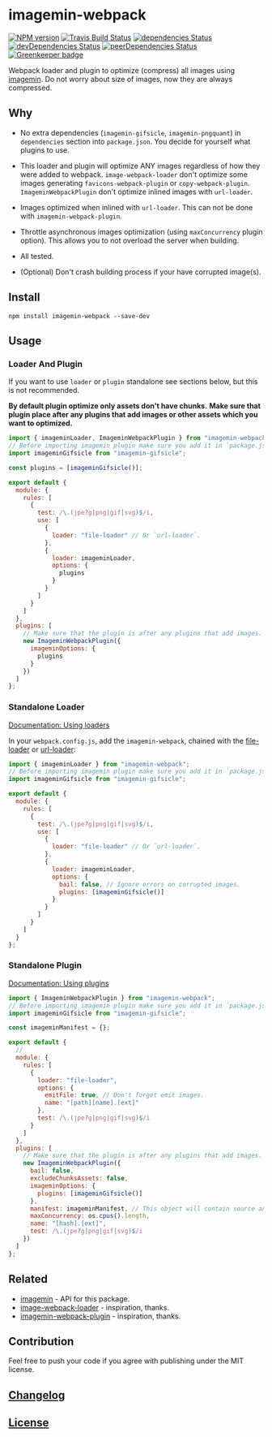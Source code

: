 # imagemin-webpack

[![NPM version](https://img.shields.io/npm/v/imagemin-webpack.svg)](https://www.npmjs.org/package/imagemin-webpack)
[![Travis Build Status](https://img.shields.io/travis/itgalaxy/imagemin-webpack/master.svg?label=build)](https://travis-ci.org/itgalaxy/imagemin-webpack)
[![dependencies Status](https://david-dm.org/itgalaxy/imagemin-webpack/status.svg)](https://david-dm.org/itgalaxy/imagemin-webpack)
[![devDependencies Status](https://david-dm.org/itgalaxy/imagemin-webpack/dev-status.svg)](https://david-dm.org/itgalaxy/imagemin-webpack?type=dev)
[![peerDependencies Status](https://david-dm.org/itgalaxy/imagemin-webpack/peer-status.svg)](https://david-dm.org/itgalaxy/imagemin-webpack?type=peer)
[![Greenkeeper badge](https://badges.greenkeeper.io/itgalaxy/imagemin-webpack.svg)](https://greenkeeper.io)

Webpack loader and plugin to optimize (compress) all images using [imagemin](https://github.com/imagemin/imagemin).
Do not worry about size of images, now they are always compressed.

## Why

* No extra dependencies (`imagemin-gifsicle`, `imagemin-pngquant`) in `dependencies` section into `package.json`.
  You decide for yourself what plugins to use.

* This loader and plugin will optimize ANY images regardless of how they were added to webpack.
  `image-webpack-loader` don't optimize some images generating `favicons-webpack-plugin` or `copy-webpack-plugin`.
  `ImageminWebpackPlugin` don't optimize inlined images with `url-loader`.

* Images optimized when inlined with `url-loader`. This can not be done with `imagemin-webpack-plugin`.

* Throttle asynchronous images optimization (using `maxConcurrency` plugin option).
  This allows you to not overload the server when building.

* All tested.

* (Optional) Don't crash building process if your have corrupted image(s).

## Install

```shell
npm install imagemin-webpack --save-dev
```

## Usage

### Loader And Plugin

If you want to use `loader` or `plugin` standalone see sections below, but this is not recommended.

**By default plugin optimize only assets don't have chunks.**
**Make sure that plugin place after any plugins that add images or other assets which you want to optimized.**

```js
import { imageminLoader, ImageminWebpackPlugin } from "imagemin-webpack";
// Before importing imagemin plugin make sure you add it in `package.json` (`dependencies`) and install.
import imageminGifsicle from "imagemin-gifsicle";

const plugins = [imageminGifsicle()];

export default {
  module: {
    rules: [
      {
        test: /\.(jpe?g|png|gif|svg)$/i,
        use: [
          {
            loader: "file-loader" // Or `url-loader`.
          },
          {
            loader: imageminLoader,
            options: {
              plugins
            }
          }
        ]
      }
    ]
  },
  plugins: [
    // Make sure that the plugin is after any plugins that add images.
    new ImageminWebpackPlugin({
      imageminOptions: {
        plugins
      }
    })
  ]
};
```

### Standalone Loader

[Documentation: Using loaders](https://webpack.js.org/concepts/loaders/)

In your `webpack.config.js`, add the `imagemin-webpack`,
chained with the [file-loader](https://github.com/webpack/file-loader)
or [url-loader](https://github.com/webpack-contrib/url-loader):

```js
import { imageminLoader } from "imagemin-webpack";
// Before importing imagemin plugin make sure you add it in `package.json` (`dependencies`) and install.
import imageminGifsicle from "imagemin-gifsicle";

export default {
  module: {
    rules: [
      {
        test: /\.(jpe?g|png|gif|svg)$/i,
        use: [
          {
            loader: "file-loader" // Or `url-loader`.
          },
          {
            loader: imageminLoader,
            options: {
              bail: false, // Ignore errors on corrupted images.
              plugins: [imageminGifsicle()]
            }
          }
        ]
      }
    ]
  }
};
```

### Standalone Plugin

[Documentation: Using plugins](https://webpack.js.org/concepts/plugins/)

```js
import { ImageminWebpackPlugin } from "imagemin-webpack";
// Before importing imagemin plugin make sure you add it in `package.json` (`dependencies`) and install.
import imageminGifsicle from "imagemin-gifsicle";

const imageminManifest = {};

export default {
  //
  module: {
    rules: [
      {
        loader: "file-loader",
        options: {
          emitFile: true, // Don't forget emit images.
          name: "[path][name].[ext]"
        },
        test: /\.(jpe?g|png|gif|svg)$/i
      }
    ]
  },
  plugins: [
    // Make sure that the plugin is after any plugins that add images.
    new ImageminWebpackPlugin({
      bail: false,
      excludeChunksAssets: false,
      imageminOptions: {
        plugins: [imageminGifsicle()]
      },
      manifest: imageminManifest, // This object will contain source and interpolated filenames.
      maxConcurrency: os.cpus().length,
      name: "[hash].[ext]",
      test: /\.(jpe?g|png|gif|svg)$/i
    })
  ]
};
```

## Related

* [imagemin](https://github.com/imagemin/imagemin) - API for this package.
* [image-webpack-loader](https://github.com/tcoopman/image-webpack-loader) - inspiration, thanks.
* [imagemin-webpack-plugin](https://github.com/Klathmon/imagemin-webpack-plugin) - inspiration, thanks.

## Contribution

Feel free to push your code if you agree with publishing under the MIT license.

## [Changelog](CHANGELOG.md)

## [License](LICENSE)
